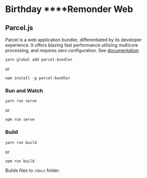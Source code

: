 # Birthday ****Remonder Web

## Parcel.js
Parcel is a web application bundler, differentiated by its developer experience. It offers blazing fast performance utilizing multicore processing, and requires zero configuration.
See [documentation](https://parceljs.org/getting_started.html).

```
yarn global add parcel-bundler
```
or
```
npm install -g parcel-bundler
```

### Run and Watch
```
yarn run serve
```
or
```
npm run serve
```

### Build
```
yarn run build
```
or
```
npm run build
```

Builds files to `/docs` folder.
